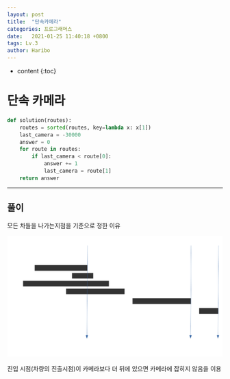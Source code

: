 ```yaml
---
layout: post
title:  "단속카메라"
categories: 프로그래머스
date:   2021-01-25 11:40:18 +0800
tags: Lv.3 
author: Haribo
---
```


* content
{:toc}
# 단속 카메라

```python
def solution(routes):
    routes = sorted(routes, key=lambda x: x[1])
    last_camera = -30000
    answer = 0
    for route in routes:
        if last_camera < route[0]:
            answer += 1
            last_camera = route[1]
    return answer
```

---









## 풀이

모든 차들을 나가는지점을 기준으로 정한 이유

![](/images/camera/ans.png)

진입 시점(차량의 진출시점)이 카메라보다 더 뒤에 있으면 카메라에 잡히지 않음을 이용